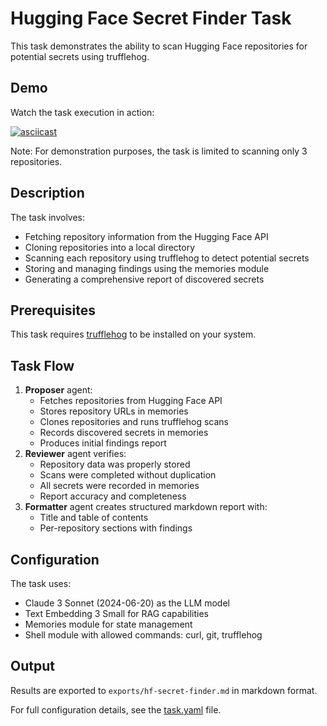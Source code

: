 # Hugging Face Secret Finder Task

This task demonstrates the ability to scan Hugging Face repositories for potential secrets using trufflehog.

## Demo

Watch the task execution in action:

[![asciicast](https://asciinema.org/a/Q6pA27hBo9x1wBgZQjZpSJpvX.svg)](https://asciinema.org/a/Q6pA27hBo9x1wBgZQjZpSJpvX)

Note: For demonstration purposes, the task is limited to scanning only 3 repositories. 

## Description

The task involves:

- Fetching repository information from the Hugging Face API
- Cloning repositories into a local directory
- Scanning each repository using trufflehog to detect potential secrets
- Storing and managing findings using the memories module
- Generating a comprehensive report of discovered secrets

## Prerequisites

This task requires [trufflehog](https://github.com/trufflesecurity/trufflehog) to be installed on your system.

## Task Flow

1. **Proposer** agent:
   - Fetches repositories from Hugging Face API
   - Stores repository URLs in memories
   - Clones repositories and runs trufflehog scans
   - Records discovered secrets in memories
   - Produces initial findings report
2. **Reviewer** agent verifies:
   - Repository data was properly stored
   - Scans were completed without duplication
   - All secrets were recorded in memories
   - Report accuracy and completeness
3. **Formatter** agent creates structured markdown report with:
   - Title and table of contents
   - Per-repository sections with findings

## Configuration

The task uses:
- Claude 3 Sonnet (2024-06-20) as the LLM model
- Text Embedding 3 Small for RAG capabilities
- Memories module for state management
- Shell module with allowed commands: curl, git, trufflehog

## Output

Results are exported to `exports/hf-secret-finder.md` in markdown format.

For full configuration details, see the [task.yaml](task.yaml) file.

